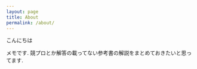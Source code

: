 ```yaml
---
layout: page
title: About
permalink: /about/
---
```


こんにちは

メモです. 競プロとか解答の載ってない参考書の解説をまとめておきたいと思ってます.